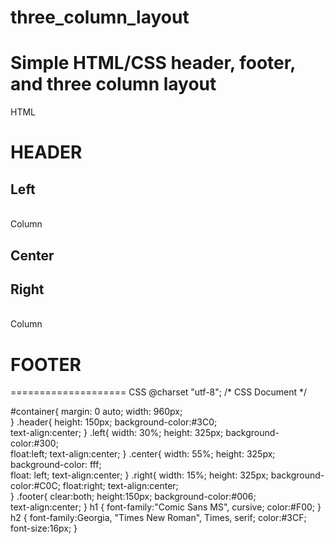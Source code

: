 three_column_layout
===================

Simple HTML/CSS header, footer, and three column layout
=======================================================

HTML

<!DOCTYPE html PUBLIC "-//W3C//DTD XHTML 1.0 Transitional//EN" "http://www.w3.org/TR/xhtml1/DTD/xhtml1-transitional.dtd">
<html xmlns="http://www.w3.org/1999/xhtml">
<head>
<meta http-equiv="Content-Type" content="text/html; charset=utf-8" />
<title>3 column layout</title>
<link rel="stylesheet" type="text/css" href="style.css" />
</head>

<body>
<div id="container">
<div class="header">
<h1>HEADER</h1>
</div>
<div class="left">
<h2>Left</h2> <br />
Column
</div>
<div class="center">
<h2>Center</h2>
</div>
<div class="right">
<h2>Right </h2><br />
Column
</div>
<div class="footer">
<h1>FOOTER</h1>
</div>
</div>
</body>
</html>
====================
CSS
@charset "utf-8";
/* CSS Document */

#container{
margin: 0 auto;
width: 960px;	
}
.header{
height: 150px;
background-color:#3C0;	
text-align:center;
}
.left{
width: 30%;
height: 325px;
background-color:#300;	
float:left;
text-align:center;
}
.center{
width: 55%;
height: 325px;
background-color: fff;	
float: left;
text-align:center;
}
.right{
width: 15%;
height: 325px;
background-color:#C0C;
float:right;
text-align:center;	
}
.footer{
clear:both;
height:150px;
background-color:#006;	
text-align:center;
}
h1 {
font-family:"Comic Sans MS", cursive;
color:#F00;	
}
h2 {
font-family:Georgia, "Times New Roman", Times, serif;
color:#3CF;
font-size:16px;	
}


